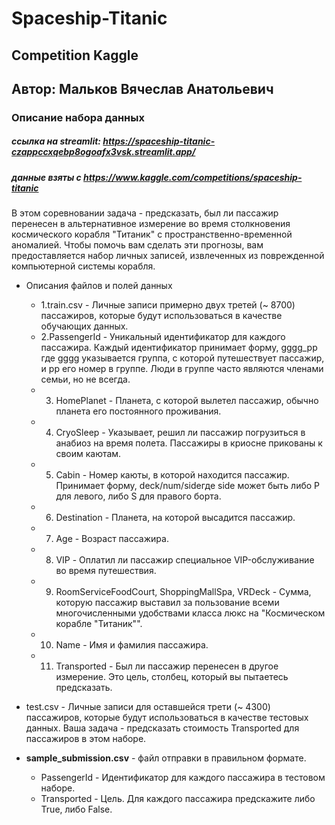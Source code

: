 # Spaceship-Titanic
## Competition Kaggle
## Автор: Мальков Вячеслав Анатольевич
### Описание набора данных
##### ссылка на streamlit: https://spaceship-titanic-czappccxqebp8ogoafx3vsk.streamlit.app/
##### данные взяты с https://www.kaggle.com/competitions/spaceship-titanic
В этом соревновании задача - предсказать, был ли пассажир перенесен в альтернативное измерение во время столкновения космического корабля "Титаник" с пространственно-временной аномалией. Чтобы помочь вам сделать эти прогнозы, вам предоставляется набор личных записей, извлеченных из поврежденной компьютерной системы корабля.

- Описания файлов и полей данных
    - 1.train.csv - Личные записи примерно двух третей (~ 8700) пассажиров, которые будут использоваться в качестве обучающих данных.
    - 2.PassengerId - Уникальный идентификатор для каждого пассажира. Каждый идентификатор принимает форму, gggg_pp где gggg указывается группа, с которой путешествует пассажир, и pp его номер в группе. Люди в группе часто являются членами семьи, но не всегда.
    - 3. HomePlanet - Планета, с которой вылетел пассажир, обычно планета его постоянного проживания.
    - 4. CryoSleep - Указывает, решил ли пассажир погрузиться в анабиоз на время полета. Пассажиры в криосне прикованы к своим каютам.
    - 5. Cabin - Номер каюты, в которой находится пассажир. Принимает форму, deck/num/sideгде side может быть либо P для левого, либо S для правого борта.
    - 6. Destination - Планета, на которой высадится пассажир.
    - 7. Age - Возраст пассажира.
    - 8. VIP - Оплатил ли пассажир специальное VIP-обслуживание во время путешествия.
    - 9. RoomServiceFoodCourt, ShoppingMallSpa, VRDeck - Сумма, которую пассажир выставил за пользование всеми многочисленными удобствами класса люкс на "Космическом корабле "Титаник"".
    - 10. Name - Имя и фамилия пассажира.
    - 11. Transported - Был ли пассажир перенесен в другое измерение. Это цель, столбец, который вы пытаетесь предсказать.
    
- test.csv - Личные записи для оставшейся трети (~ 4300) пассажиров, которые будут использоваться в качестве тестовых данных. Ваша задача - предсказать стоимость Transported для пассажиров в этом наборе.
- <strong>sample_submission.csv</strong> - файл отправки в правильном формате.
    - PassengerId - Идентификатор для каждого пассажира в тестовом наборе.
    - Transported - Цель. Для каждого пассажира предскажите либо True, либо False.

